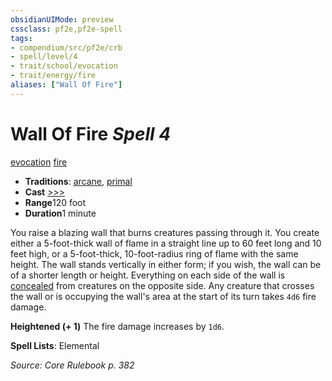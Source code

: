 ```yaml
---
obsidianUIMode: preview
cssclass: pf2e,pf2e-spell
tags:
- compendium/src/pf2e/crb
- spell/level/4
- trait/school/evocation
- trait/energy/fire
aliases: ["Wall Of Fire"]
---
```

# Wall Of Fire *Spell 4*   
[evocation](evocation.md)  [fire](fire.md)  

- **Traditions**: [arcane](arcane.md), [primal](primal.md)
- **Cast** [>>>](chapter-9-playing-the-game.md#Actions "Three-Action") 
- **Range**120 foot
- **Duration**1 minute

You raise a blazing wall that burns creatures passing through it. You create either a 5-foot-thick wall of flame in a straight line up to 60 feet long and 10 feet high, or a 5-foot-thick, 10-foot-radius ring of flame with the same height. The wall stands vertically in either form; if you wish, the wall can be of a shorter length or height. Everything on each side of the wall is [concealed](conditions.md#Concealed) from creatures on the opposite side. Any creature that crosses the wall or is occupying the wall's area at the start of its turn takes `4d6` fire damage.

**Heightened (+ 1)** The fire damage increases by `1d6`.

**Spell Lists**: Elemental

*Source: Core Rulebook p. 382*